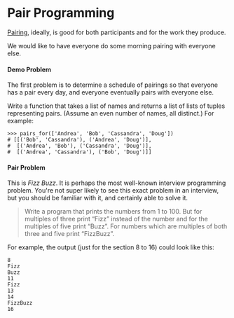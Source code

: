 # Pair Programming

[Pairing](http://guide.agilealliance.org/guide/pairing.html), ideally, is good for both participants and for the work they produce.

We would like to have everyone do some morning pairing with everyone else.


#### Demo Problem

The first problem is to determine a schedule of pairings so that everyone has a pair every day, and everyone eventually pairs with everyone else.

Write a function that takes a list of names and returns a list of lists of tuples representing pairs. (Assume an even number of names, all distinct.) For example:

```
>>> pairs_for(['Andrea', 'Bob', 'Cassandra', 'Doug'])
# [[('Bob', 'Cassandra'), ('Andrea', 'Doug')],
#  [('Andrea', 'Bob'), ('Cassandra', 'Doug')],
#  [('Andrea', 'Cassandra'), ('Bob', 'Doug')]]
```


#### Pair Problem

This is _Fizz Buzz_. It is perhaps the most well-known interview programming problem. You're not super likely to see this exact problem in an interview, but you should be familiar with it, and certainly able to solve it.

> Write a program that prints the numbers from 1 to 100. But for multiples of three print “Fizz” instead of the number and for the multiples of five print “Buzz”. For numbers which are multiples of both three and five print “FizzBuzz”.

For example, the output (just for the section 8 to 16) could look like this:

```
8
Fizz
Buzz
11
Fizz
13
14
FizzBuzz
16
```
